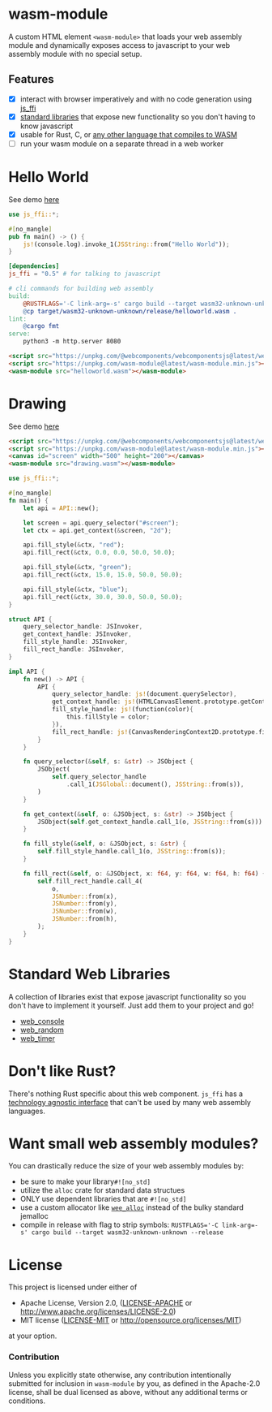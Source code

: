 # wasm-module

A custom HTML element `<wasm-module>` that loads your web assembly module and dynamically exposes access to javascript to your web assembly module with no special setup.

## Features
- [x] interact with browser imperatively and with no code generation using [js_ffi](https://github.com/richardanaya/js_ffi)
- [x] [standard libraries](https://github.com/richardanaya/wasm-module#standard-web-libraries) that expose new functionality so you don't having to know javascript
- [x] usable for Rust, C, or [any other language that compiles to WASM](https://github.com/appcypher/awesome-wasm-langs)
- [ ] run your wasm module on a separate thread in a web worker

# Hello World

See demo [here](https://richardanaya.github.io/wasm-module/examples/helloworld/)

```rust
use js_ffi::*;

#[no_mangle]
pub fn main() -> () {
    js!(console.log).invoke_1(JSString::from("Hello World"));
}
```
```toml
[dependencies]
js_ffi = "0.5" # for talking to javascript
```
```makefile
# cli commands for building web assembly
build:
	@RUSTFLAGS='-C link-arg=-s' cargo build --target wasm32-unknown-unknown --release
	@cp target/wasm32-unknown-unknown/release/helloworld.wasm .
lint:
	@cargo fmt
serve:
	python3 -m http.server 8080
```
```html
<script src="https://unpkg.com/@webcomponents/webcomponentsjs@latest/webcomponents-loader.js"></script>
<script src="https://unpkg.com/wasm-module@latest/wasm-module.min.js"></script>
<wasm-module src="helloworld.wasm"></wasm-module>
```
# Drawing

See demo [here](https://richardanaya.github.io/wasm-module/examples/canvas/)

```html
<script src="https://unpkg.com/@webcomponents/webcomponentsjs@latest/webcomponents-loader.js"></script>
<script src="https://unpkg.com/wasm-module@latest/wasm-module.min.js"></script>
<canvas id="screen" width="500" height="200"></canvas>
<wasm-module src="drawing.wasm"></wasm-module>
```
```rust
use js_ffi::*;

#[no_mangle]
fn main() {
    let api = API::new();

    let screen = api.query_selector("#screen");
    let ctx = api.get_context(&screen, "2d");

    api.fill_style(&ctx, "red");
    api.fill_rect(&ctx, 0.0, 0.0, 50.0, 50.0);

    api.fill_style(&ctx, "green");
    api.fill_rect(&ctx, 15.0, 15.0, 50.0, 50.0);

    api.fill_style(&ctx, "blue");
    api.fill_rect(&ctx, 30.0, 30.0, 50.0, 50.0);
}

struct API {
    query_selector_handle: JSInvoker,
    get_context_handle: JSInvoker,
    fill_style_handle: JSInvoker,
    fill_rect_handle: JSInvoker,
}

impl API {
    fn new() -> API {
        API {
            query_selector_handle: js!(document.querySelector),
            get_context_handle: js!(HTMLCanvasElement.prototype.getContext),
            fill_style_handle: js!(function(color){
                this.fillStyle = color;
            }),
            fill_rect_handle: js!(CanvasRenderingContext2D.prototype.fillRect),
        }
    }

    fn query_selector(&self, s: &str) -> JSObject {
        JSObject(
            self.query_selector_handle
                .call_1(JSGlobal::document(), JSString::from(s)),
        )
    }

    fn get_context(&self, o: &JSObject, s: &str) -> JSObject {
        JSObject(self.get_context_handle.call_1(o, JSString::from(s)))
    }

    fn fill_style(&self, o: &JSObject, s: &str) {
        self.fill_style_handle.call_1(o, JSString::from(s));
    }

    fn fill_rect(&self, o: &JSObject, x: f64, y: f64, w: f64, h: f64) {
        self.fill_rect_handle.call_4(
            o,
            JSNumber::from(x),
            JSNumber::from(y),
            JSNumber::from(w),
            JSNumber::from(h),
        );
    }
}
```

# Standard Web Libraries

A collection of libraries exist that expose javascript functionality so you don't have to implement it yourself. Just add them to your project and go!

* [web_console](https://github.com/richardanaya/web_console)
* [web_random](https://github.com/richardanaya/web_random)
* [web_timer](https://github.com/richardanaya/web_timer)

# Don't like Rust?

There's nothing Rust specific about this web component. `js_ffi` has a [technology agnostic interface](https://github.com/richardanaya/js_ffi/#dont-like-rust) that can't be used by many web assembly languages.

# Want small web assembly modules?
You can drastically reduce the size of your web assembly modules by:

* be sure to make your library`#![no_std]`
* utilize the `alloc` crate for standard data structues
* ONLY use dependent libraries that are `#![no_std]`
* use a custom allocator like [`wee_alloc`](https://github.com/rustwasm/wee_alloc) instead of the bulky standard jemalloc
* compile in release with flag to strip symbols: `RUSTFLAGS='-C link-arg=-s' cargo build --target wasm32-unknown-unknown --release`

# License

This project is licensed under either of

 * Apache License, Version 2.0, ([LICENSE-APACHE](LICENSE-APACHE) or
   http://www.apache.org/licenses/LICENSE-2.0)
 * MIT license ([LICENSE-MIT](LICENSE-MIT) or
   http://opensource.org/licenses/MIT)

at your option.

### Contribution

Unless you explicitly state otherwise, any contribution intentionally submitted
for inclusion in `wasm-module` by you, as defined in the Apache-2.0 license, shall be
dual licensed as above, without any additional terms or conditions.

